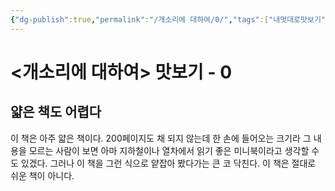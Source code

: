 ```yaml
---
{"dg-publish":true,"permalink":"/개소리에 대하여/0/","tags":["내멋대로맛보기","개소리에대하여"],"created":"2024-02-21T11:44:08.319+09:00","updated":"2024-02-23T15:28:41.534+09:00"}
---
```


# <개소리에 대하여> 맛보기 - 0

## 얇은 책도 어렵다

이 책은 아주 얇은 책이다. 200페이지도 채 되지 않는데 한 손에 들어오는 크기라 그 내용을 모르는 사람이 보면 아마 지하철이나 열차에서 읽기 좋은 미니북이라고 생각할 수도 있겠다. 그러나 이 책을 그런 식으로 얕잡아 봤다가는 큰 코 닥친다. 이 책은 절대로 쉬운 책이 아니다.